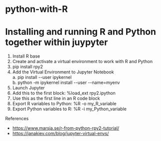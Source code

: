 # python-with-R

# Installing and running R and Python together within juypyter
1. Install R base
2. Create and activate a virtual environment to work with R and Python
3. pip install rpy2
4. Add the Virtual Environment to Jupyter Notebook  
  a. pip install --user ipykernel  
  b. python -m ipykernel install --user --name=myenv  
5. Launch Jupyter
6. Add this to the first block: %load_ext rpy2.ipython
7. Use this as the first line in an R code block
8. Export R variables to Python: %R -o my_R_variable
9. Export Python variables to R: %R -i my_Python_variable

References
- https://www.marsja.se/r-from-python-rpy2-tutorial/
- https://janakiev.com/blog/jupyter-virtual-envs/
